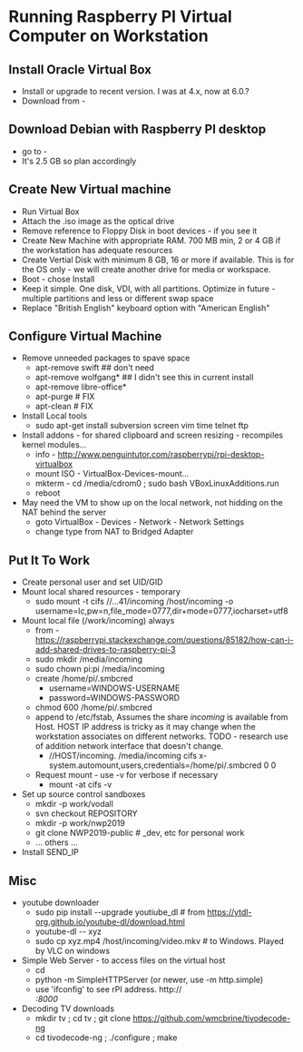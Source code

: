 # Running Raspberry PI Virtual Computer on Workstation

## Install Oracle Virtual Box
* Install or upgrade to recent version.  I was at 4.x, now at 6.0.?
* Download from -

## Download Debian with Raspberry PI desktop
* go to - 
* It's 2.5 GB so plan accordingly

## Create New Virtual machine 
* Run Virtual Box
* Attach the .iso image as the optical drive
* Remove reference to Floppy Disk in boot devices - if you see it
* Create New Machine with appropriate RAM.  700 MB min, 2 or 4 GB if the workstation has adequate resources
* Create Vertial Disk with minimum 8 GB, 16 or more if available.   This is for the OS only - we will create another drive for media or workspace.
* Boot - chose Install
* Keep it simple.  One disk, VDI, with all partitions.   Optimize in future - multiple partitions and less or different swap space
* Replace "British English" keyboard option with "American English"

## Configure Virtual Machine
* Remove unneeded packages to spave space
    * apt-remove swift  ## don't need
    * apt-remove wolfgang* ## I didn't see this in current install
    * apt-remove libre-office*
    * apt-purge # FIX
    * apt-clean # FIX
* Install Local tools
   * sudo apt-get install subversion screen vim time telnet ftp
* Install addons - for shared clipboard and screen resizing - recompiles kernel modules...
   * info - http://www.penguintutor.com/raspberrypi/rpi-desktop-virtualbox
   * mount ISO - VirtualBox-Devices-mount...
   * mkterm - cd /media/cdrom0 ; sudo bash VBoxLinuxAdditions.run
   * reboot
* May need the VM to show up on the local network, not hidding on the NAT behind the server
   * goto VirtualBox - Devices - Network - Network Settings
   * change type from NAT to Bridged Adapter
   
## Put It To Work
* Create personal user and set UID/GID
* Mount local shared resources - temporary
   * sudo mount -t cifs //...41/incoming /host/incoming -o username=lc,pw=n,file_mode=0777,dir+mode=0777,iocharset=utf8
* Mount local file (/work/incoming) always
   * from - https://raspberrypi.stackexchange.com/questions/85182/how-can-i-add-shared-drives-to-raspberry-pi-3
   * sudo mkdir /media/incoming
   * sudo chown pi:pi /media/incoming
   * create /home/pi/.smbcred
       * username=WINDOWS-USERNAME
       * password=WINDOWS-PASSWORD
   * chmod 600 /home/pi/.smbcred
   * append to /etc/fstab, Assumes the share *incoming* is available from Host. HOST IP address is tricky as it may change when the workstation associates on different networks.  TODO - research use of addition network interface that doesn't change.
       * //HOST/incoming. /media/incoming cifs x-system.automount,users,credentials=/home/pi/.smbcred 0 0
   * Request mount - use -v for verbose if necessary
       * mount -at cifs -v
* Set up source control sandboxes
   * mkdir -p work/vodall
   * svn checkout REPOSITORY
   * mkdir -p work/nwp2019
   * git clone NWP2019-public  #  _dev, etc for personal work 
   * ... others ...
* Install SEND_IP

## Misc
* youtube downloader
    * sudo pip install --upgrade youtiube_dl # from https://ytdl-org.github.io/youtube-dl/download.html
    * youtube-dl -- xyz
    * sudo cp xyz.mp4 /host/incoming/video.mkv # to Windows.  Played by VLC on windows
* Simple Web Server - to access files on the virtual host
    * cd <DIR-WITH-FILES>
    * python -m SimpleHTTPServer  (or newer, use -m http.simple)
    * use 'ifconfig' to see rPI address.  http://<ADDRESS>:8000
* Decoding TV downloads
   * mkdir tv ; cd tv ; git clone https://github.com/wmcbrine/tivodecode-ng
   * cd tivodecode-ng ; ./configure ; make
